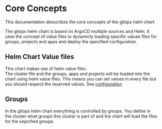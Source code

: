 # Core Concepts
This documentation dexscribes the core concepts of the gitops helm chart.

The gitops helm chart is based on ArgoCD multiple sources and Helm.
It uses the concept of value files to dynamicly loading specific values files for groups, projects and apps and deploy the specified configuration.

## Helm Chart Value files
This chart makes use of helm value files.   
The cluster file and the groups, apps and projects will be loaded into the chart using helm value files. 
This means you can set values in every file but you should respect the reserved values. See [configuration](configuration.yaml)

## Groups
In the gitops helm chart everything is controlled by groups.
You define in the cluster what groups this cluster is part of and the chart will load the files for the sepcified groups.
